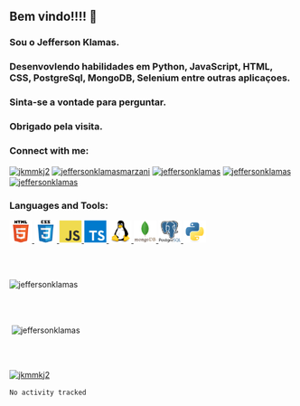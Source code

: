 
<!--
**jeffersonklamas/jeffersonklamas** is a ✨ _special_ ✨ repository because its `README.md` (this file) appears on your GitHub profile.

Here are some ideas to get you started:

- 🔭 I’m currently working on ...
- 🌱 I’m currently learning ...
- 👯 I’m looking to collaborate on ...
- 🤔 I’m looking for help with ...
- 💬 Ask me about ...
- 📫 How to reach me: ...
- 😄 Pronouns: ...
- ⚡ Fun fact: ...
-->

## Bem vindo!!!!  👋

### Sou o Jefferson Klamas.

<h3 aling="left" text-align:"justify"> Desenvovlendo habilidades em Python, JavaScript, HTML, CSS, PostgreSql, MongoDB, Selenium entre outras aplicaçoes.</h3>

### Sinta-se a vontade para perguntar.

### Obrigado pela visita.


<!--
## About me 
[![Github Badge](https://img.shields.io/badge/-Github-000?style=flat-square&logo=Github&logoColor=white&link=https://github.com/jeffersonklamas)](https://github.com/jeffersonklamas)
[![Linkedin Badge](https://img.shields.io/badge/-LinkedIn-blue?style=flat-square&logo=Linkedin&logoColor=white&link=https://www.linkedin.com/in/jeffersonklamasmarzani/)](https://www.linkedin.com/in/jeffersonklamasmarzani/)
[![Gmail Badge](https://img.shields.io/badge/-Gmail-c14438?style=flat-square&logo=Gmail&logoColor=white&link=mailto:jeffersonklamas@gmail.com)](mailto:jeffersonklamas@gmail.com)
[![Chat on Telegram](https://img.shields.io/badge/Chat%20on-Telegram-brightgreen.svg)](https://t.me/joinchat/jeffersonklamas)
-->
 
<h3 align="left">Connect with me:</h3>
<p align="left">
<a href="https://twitter.com/jkmmkj2" target="blank"><img align="center" src="https://raw.githubusercontent.com/rahuldkjain/github-profile-readme-generator/master/src/images/icons/Social/twitter.svg" alt="jkmmkj2" height="30" width="40" /></a>
<a href="https://linkedin.com/in/jeffersonklamasmarzani" target="blank"><img align="center" src="https://raw.githubusercontent.com/rahuldkjain/github-profile-readme-generator/master/src/images/icons/Social/linked-in-alt.svg" alt="jeffersonklamasmarzani" height="30" width="40" /></a>
<a href="https://stackoverflow.com/users/jeffersonklamas" target="blank"><img align="center" src="https://raw.githubusercontent.com/rahuldkjain/github-profile-readme-generator/master/src/images/icons/Social/stack-overflow.svg" alt="jeffersonklamas" height="30" width="40" /></a>
<!--<a href="https://kaggle.com/jeffersonklamas" target="blank"><img align="center" src="https://raw.githubusercontent.com/rahuldkjain/github-profile-readme-generator/master/src/images/icons/Social/kaggle.svg" alt="jeffersonklamas" height="30" width="40" /></a> -->
<a href="https://instagram.com/jeffersonklamas" target="blank"><img align="center" src="https://raw.githubusercontent.com/rahuldkjain/github-profile-readme-generator/master/src/images/icons/Social/instagram.svg" alt="jeffersonklamas" height="30" width="40" /></a>
<a href="https://www.leetcode.com/jeffersonklamas" target="blank"><img align="center" src="https://raw.githubusercontent.com/rahuldkjain/github-profile-readme-generator/master/src/images/icons/Social/leet-code.svg" alt="jeffersonklamas" height="30" width="40" /></a>
</p> 

<h3 align="left">Languages and Tools:</h3>
<p align="left"> </a> <a href="https://www.w3.org/html/" target="_blank"> <img src="https://raw.githubusercontent.com/devicons/devicon/master/icons/html5/html5-original-wordmark.svg" alt="html5" width="40" height="40"/>  <a href="https://www.w3schools.com/css/" target="_blank"> <img src="https://raw.githubusercontent.com/devicons/devicon/master/icons/css3/css3-original-wordmark.svg" alt="css3" width="40" height="40"/> </a> <a href="https://developer.mozilla.org/en-US/docs/Web/JavaScript" target="_blank"> <img src="https://raw.githubusercontent.com/devicons/devicon/master/icons/javascript/javascript-original.svg" alt="javascript" width="40" height="40"/> </a>  <a href="https://www.typescriptlang.org/" target="_blank"> <img src="https://raw.githubusercontent.com/devicons/devicon/master/icons/typescript/typescript-original.svg" alt="typescript" width="40" height="40"/> </a> <a href="https://www.linux.org/" target="_blank"> <img src="https://raw.githubusercontent.com/devicons/devicon/master/icons/linux/linux-original.svg" alt="linux" width="40" height="40"/> </a> <a href="https://www.mongodb.com/" target="_blank"> <img src="https://raw.githubusercontent.com/devicons/devicon/master/icons/mongodb/mongodb-original-wordmark.svg" alt="mongodb" width="40" height="40"/> </a> <a href="https://www.postgresql.org" target="_blank"> <img src="https://raw.githubusercontent.com/devicons/devicon/master/icons/postgresql/postgresql-original-wordmark.svg" alt="postgresql" width="40" height="40"/> </a> <a href="https://www.python.org" target="_blank"> <img src="https://raw.githubusercontent.com/devicons/devicon/master/icons/python/python-original.svg" alt="python" width="40" height="40"/> </a> <!-- <a href="https://www.selenium.dev" target="_blank"> <img src="https://raw.githubusercontent.com/detain/svg-logos/780f25886640cef088af994181646db2f6b1a3f8/svg/selenium-logo.svg" alt="selenium" width="40" height="40"/> --> </a> </p> 
<br></br>
<p align="left"> <img src="https://komarev.com/ghpvc/?username=jeffersonklamas&label=Profile%20views&color=0e75b6&style=flat" alt="jeffersonklamas" /> </p>
<br></br>
<!--
<p><img align="left" src="https://github-readme-stats.vercel.app/api/top-langs?username=jeffersonklamas&show_icons=true&locale=en&layout=compact=true&theme=radical" alt="jeffersonklamas" /></p>
-->
<p>&nbsp;<img align="center" src="https://github-readme-stats.vercel.app/api?username=jeffersonklamas&show_icons=true&locale=en&true&theme=radical" alt="jeffersonklamas" /></p>
<!--<p><img align="rigth" src="https://github-readme-streak-stats.herokuapp.com/?user=jeffersonklamas&=true&theme=radical" alt="jeffersonklamas" /></p>  -->
<br></br>

<!--
<p align="left"> <a href="https://github.com/ryo-ma/github-profile-trophy&"><img src="https://github-profile-trophy.vercel.app/?username=jeffersonklamas&true&theme=radical" alt="jeffersonklamas" /></a> </p>
-->
<p align="rigth"> <a href="https://twitter.com/jkmmkj2" target="blank"><img src="https://img.shields.io/twitter/follow/jkmmkj2?logo=twitter&style=for-the-badge" alt="jkmmkj2" /></a> </p>

<!-- Tempo de uso no wakatime, no momento não esta dando certo.
[![willianrod's wakatime stats](https://github-readme-stats.vercel.app/api/wakatime?username=jeffersonklamas)](https://github.com/jeffersonklamas/github-readme-stats)


[![willianrod's wakatime stats](https://github-readme-stats.vercel.app/api/wakatime?username=jeffersonklamas)](https://github.com/anuraghazra/github-readme-stats)
--> 

<!--START_SECTION:waka-->

```text
No activity tracked
```

<!--END_SECTION:waka-->

